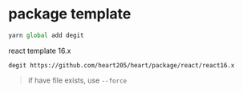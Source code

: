 # package template

```js
yarn global add degit
```

react template 16.x

```shell
degit https://github.com/heart205/heart/package/react/react16.x
```

> if have file exists, use `--force`
